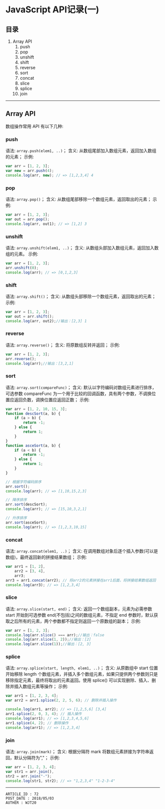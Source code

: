 
# JavaScript API记录(一) #

## 目录 ##

1. Array API
    1. push
    2. pop
    3. unshift
    4. shift
    5. reverse
    6. sort
    7. concat
    8. slice
    9. splice
    10. join

---

## Array API ##

数组操作常用 API 有以下几种:

### push ###

语法: `array.push(elem1, ..)`；
含义: 从数组尾部加入数组元素，返回加入数组的元素；
示例:

```js
var arr = [1, 2, 3];
var new = arr.push(4);
console.log(arr, new); // => [1,2,3,4] 4
```

### pop ###

语法: `array.pop()`；
含义: 从数组尾部移除一个数组元素，返回取出的元素；
示例:

```js
var arr = [1, 2, 3];
var out = arr.pop();
console.log(arr, out1); // => [1,2] 3
```

### unshift ###

语法: `array.unshift(elem1, ..)`；
含义: 从数组头部加入数组元素，返回加入数组的元素。
示例:

```js
var arr = [1, 2, 3];
arr.unshift(0);
console.log(arr); // => [0,1,2,3]
```

### shift ###

语法: `array.shift()`；
含义: 从数组头部移除一个数组元素，返回取出的元素；
示例:

```js
var arr = [1, 2, 3];
var out = arr.shift();
console.log(arr, out2);//输出：[2,3] 1
```

### reverse ###

语法: `array.reverse()`；
含义: 将原数组反转并返回；
示例:

```js
var arr = [1, 2, 3];
arr.reverse();
console.log(arr);//输出：[3,2,1]
```

### sort ###

语法: `array.sort(compareFunc)`；
含义: 默认以字符编码对数组元素进行排序，可选参数 compareFunc 为一个用于比较的回调函数，具有两个参数，不调换位置应返回负数，调换位置应返回正数；
示例:

```js
var arr = [1, 2, 10, 15, 3];
function descSort(a, b) {
    if (a > b) {
        return -1;
    } else {
        return 1;
    }
}
function asceSort(a, b) {
    if (a < b) {
        return -1;
    } else {
        return 1;
    }
}

// 根据字符编码排序
arr.sort();
console.log(arr); // => [1,10,15,2,3]

// 降序排序
arr.sort(descSort);
console.log(arr); // => [15,10,3,2,1]

// 升序排序
arr.sort(asceSort);
console.log(arr); // => [1,2,3,10,15]
```

### concat ###

语法: `array.concat(elem1, ..)`；
含义: 在调用数组对象后逐个插入参数(可以是数组)，最终返回新的拼接结果数组；
示例:

```js
var arr1 = [1, 2],
    arr2 = [3, 4],
    arr3;
arr3 = arr1.concat(arr2); // 将arr2的元素拼接在arr1后面，将拼接结果数组返回
console.log(arr3); // => [1,2,3,4]
```

### slice ###

语法: `array.slice(start, end)`；
含义: 返回一个数组副本，元素为必需参数 start 开始到可选参数 end(不包括)之间的数组元素，不指定 end 参数时，默认获取之后所有的元素，两个参数都不指定则返回一个原数组的副本；
示例:

```js
var arr = [1, 2, 3];
console.log(arr.slice() === arr);//输出：false
console.log(arr.slice(1, 2));//输出：[2]
console.log(arr.slice(1));//输出：[2, 3]
```

### splice ###

语法: `array.splice(start, length, elem1, ..)`；
含义: 从原数组中 start 位置开始移除 length 个数组元素，并插入多个数组元素，如果只提供两个参数则只是移除指定元素，最终将取出的元素返回。使用 splice() 可以实现删除、插入、删除并插入数组元素等操作；
示例:

```js
var arr1 = [1, 2, 3, 4];
var arr2 = arr1.splice(2, 2, 5, 6); // 删除并插入操作

console.log(arr1, arr2); // => [1,2,5,6] [3,4]
arr1.splice(2, 0, 3, 4); // 插入操作
console.log(arr1); // => [1,2,3,4,5,6]
arr1.splice(4, 2); // 删除操作
console.log(arr1); // => [1,2,3,4]
```

### join ###

语法: `array.join(mark)`；
含义: 根据分隔符 mark 将数组元素拼接为字符串返回，默认分隔符为","；
示例:

```js
var arr = [1, 2, 3, 4];
var str1 = arr.join(),
str2 = arr.join("-");
console.log(str1, str2); // => "1,2,3,4" "1-2-3-4"
```

---

```
ARTICLE_ID : 72
POST_DATE : 2018/05/03
AUTHER : WJT20
```
